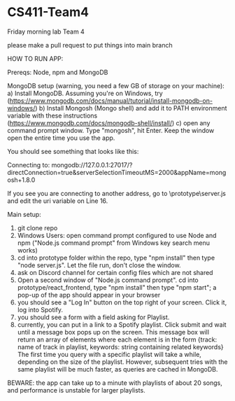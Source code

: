 # CS411-Team4

Friday morning lab Team 4

please make a pull request to put things into main branch


HOW TO RUN APP:

Prereqs: Node, npm and MongoDB

MongoDB setup (warning, you need a few GB of storage on your machine):
a) Install MongoDB. Assuming you're on Windows, try (https://www.mongodb.com/docs/manual/tutorial/install-mongodb-on-windows/)
b) Install Mongosh (Mongo shell) and add it to PATH environment variable with these instructions (https://www.mongodb.com/docs/mongodb-shell/install/)
c) open any command prompt window. Type "mongosh", hit Enter. Keep the window open the entire time you use the app.

You should see something that looks like this:

Connecting to:          mongodb://127.0.0.1:27017/?directConnection=true&serverSelectionTimeoutMS=2000&appName=mongosh+1.8.0

If you see you are connecting to another address, go to \prototype\server.js and edit the uri variable on Line 16.


Main setup:
1) git clone repo
2) Windows Users: open command prompt configured to use Node and npm ("Node.js command prompt" from Windows key search menu works)
3) cd into prototype folder within the repo, type "npm install" then type "node server.js". Let the file run, don't close the window.
4) ask on Discord channel for certain config files which are not shared
5) Open a second window of "Node.js command prompt". cd into prototype/react_frontend, type "npm install" then type "npm start"; a pop-up of the app should appear in your browser
6) you should see a "Log In" button on the top right of your screen. Click it, log into Spotify. 
7) you should see a form with a field asking for Playlist.
8) currently, you can put in a link to a Spotify playlist. Click submit and wait until a message box pops up on the screen.
This message box will return an array of elements where each element is in the form {track: name of track in playlist, keywords: string containing related keywords}
The first time you query with a specific playlist will take a while, depending on the size of the playlist.
However, subsequent tries with the same playlist will be much faster, as queries are cached in MongoDB.

BEWARE: the app can take up to a minute with playlists of about 20 songs, and performance is unstable for larger playlists.

